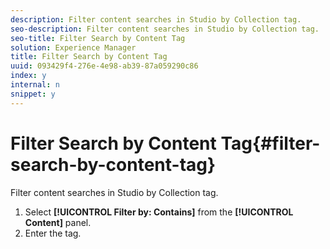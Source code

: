 ```yaml
---
description: Filter content searches in Studio by Collection tag.
seo-description: Filter content searches in Studio by Collection tag.
seo-title: Filter Search by Content Tag
solution: Experience Manager
title: Filter Search by Content Tag
uuid: 093429f4-276e-4e98-ab39-87a059290c86
index: y
internal: n
snippet: y
---
```


# Filter Search by Content Tag{#filter-search-by-content-tag}

Filter content searches in Studio by Collection tag.

1. Select **[!UICONTROL Filter by: Contains]** from the **[!UICONTROL Content]** panel.
1. Enter the tag.
